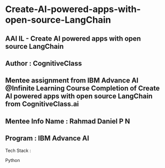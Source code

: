# Create-AI-powered-apps-with-open-source-LangChain
AAI IL - Create AI powered apps with open source LangChain
----------------------------------------------------------
Author : CognitiveClass
------------------------
Mentee assignment from IBM Advance AI @Infinite Learning Course Completion of Create AI powered apps with open source LangChain from CognitiveClass.ai
-----------------------------------------------------------------------------------------------------------------------------------------------------
Mentee Info Name : Rahmad Daniel P N 
------------------------------------
Program : IBM Advance AI
-------------------------------------------------------------
Tech Stack :

Python





